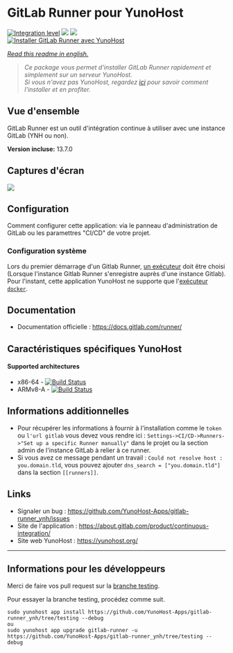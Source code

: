# GitLab Runner pour YunoHost

[![Integration level](https://dash.yunohost.org/integration/gitlab-runner.svg)](https://dash.yunohost.org/appci/app/gitlab-runner) ![](https://ci-apps.yunohost.org/ci/badges/gitlab-runner.status.svg) ![](https://ci-apps.yunohost.org/ci/badges/gitlab-runner.maintain.svg)  
[![Installer GitLab Runner avec YunoHost](https://install-app.yunohost.org/install-with-yunohost.png)](https://install-app.yunohost.org/?app=gitlab-runner)

*[Read this readme in english.](./README.md)* 

> *Ce package vous permet d'installer GitLab Runner rapidement et simplement sur un serveur YunoHost.  
Si vous n'avez pas YunoHost, regardez [ici](https://yunohost.org/#/install) pour savoir comment l'installer et en profiter.*

## Vue d'ensemble
GitLab Runner est un outil d'intégration continue à utiliser avec une instance GitLab (YNH ou non).

**Version incluse:** 13.7.0

## Captures d'écran

![](https://about.gitlab.com/images/ci/ci-cd-test-deploy-illustration_2x.png)

## Configuration

Comment configurer cette application: via le panneau d'administration de GitLab ou les paramettres "CI/CD" de votre projet.

### Configuration système

Lors du premier démarrage d'un Gitlab Runner, [un exécuteur](https://docs.gitlab.com/runner/executors/) doit être choisi (Lorsque l'instance Gitlab Runner s'enregistre auprès d'une instance Gitlab). Pour l'instant, cette application YunoHost ne supporte que l'[exécuteur `docker`](https://docs.gitlab.com/runner/executors/docker.html).

## Documentation

 * Documentation officielle : https://docs.gitlab.com/runner/

## Caractéristiques spécifiques YunoHost

#### Supported architectures

* x86-64 - [![Build Status](https://ci-apps.yunohost.org/ci/logs/gitlab-runner%20%28Apps%29.svg)](https://ci-apps.yunohost.org/ci/apps/gitlab-runner/)
* ARMv8-A - [![Build Status](https://ci-apps-arm.yunohost.org/ci/logs/gitlab-runner%20%28Apps%29.svg)](https://ci-apps-arm.yunohost.org/ci/apps/gitlab-runner/)

## Informations additionnelles

* Pour récupérer les informations à fournir à l'installation comme le `token` ou `l'url gitlab` vous devez vous rendre ici : `Settings->CI/CD->Runners->"Set up a specific Runner manually"` dans le projet 
ou la section admin de l'instance GitLab à relier à ce runner.
* Si vous avez ce message pendant un travail : `Could not resolve host : you.domain.tld`, vous pouvez ajouter `dns_search = ["you.domain.tld"]` dans la section `[[runners]]`.

## Links

 * Signaler un bug : https://github.com/YunoHost-Apps/gitlab-runner_ynh/issues
 * Site de l'application : https://about.gitlab.com/product/continuous-integration/
 * Site web YunoHost : https://yunohost.org/

---

Informations pour les développeurs
----------------

Merci de faire vos pull request sur la [branche testing](https://github.com/YunoHost-Apps/gitlab-runner_ynh/tree/testing).

Pour essayer la branche testing, procédez comme suit.
```
sudo yunohost app install https://github.com/YunoHost-Apps/gitlab-runner_ynh/tree/testing --debug
ou
sudo yunohost app upgrade gitlab-runner -u https://github.com/YunoHost-Apps/gitlab-runner_ynh/tree/testing --debug
```
